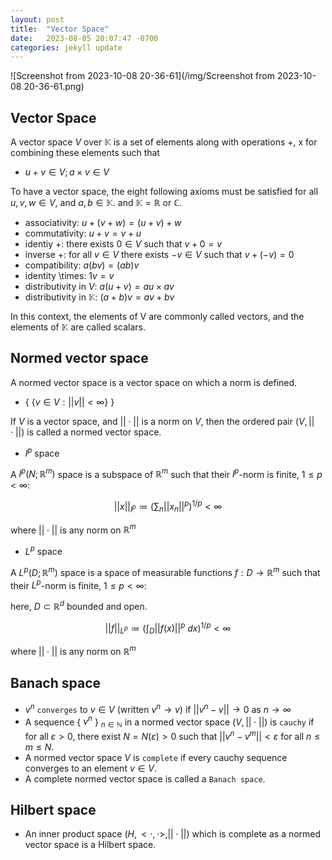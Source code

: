 ```yaml
---
layout: post
title:  "Vector Space"
date:   2023-08-05 20:07:47 -0700
categories: jekyll update
---
```

![Screenshot from 2023-10-08 20-36-61](/img/Screenshot from 2023-10-08 20-36-61.png)

## Vector Space
A vector space $V$ over $\mathbb{K}$ is a set of elements along with operations +, x for combining these elements such that

- $u+v \in V; a \times v \in V$
  
To have a vector space, the eight following axioms must be satisfied for all $u, v, w \in V$, and $a, b \in \mathbb{K}$. and  $\mathbb{K} = \mathbb{R}$ or $\mathbb{C}$.
- associativity: $u + (v + w) = (u + v) + w$
- commutativity: $u + v = v + u$
- identiy +: there exists $0 \in V$ such that $v+0 = v$
- inverse +: for all $v \in V$ there exists $-v \in V$ such that $v + (-v) = 0$
- compatibility: $a(bv) = (ab)v$
- identity \times: $1v=v$ 
- distributivity in $V$: $a(u+v) = au \times av$
- distributivity in $\mathbb{K}$: $(a+b)v = av +bv$

In this context, the elements of V are commonly called vectors, and the elements of $\mathbb{K}$ are called scalars.


## Normed vector space
A normed vector space is a vector space on which a norm is defined. 
- { $\{v \in V: ||v|| < \infty \}$ }

If $V$ is a vector space, and $|| \cdot ||$ is a norm on $V$, then the ordered pair $(V, || \cdot ||)$ is called a normed vector space.

- $l^p$ space
  
A $l^p(N; \mathbb{R}^m)$ space is a subspace of $\mathbb{R}^m$ such that their $l^p$-norm is finite, $1 \leq p < \infty$: 

$$||x||_{l^p} \coloneqq \left( \sum_n ||x_n||^p \right)^{1/p} < \infty$$

where $||\cdot||$ is any norm on $\mathbb{R}^m$ 


- $L^p$ space
  
A $L^p(D; \mathbb{R}^m)$ space is a space of measurable functions $f: D \rightarrow \mathbb{R}^m$ such that their $L^p$-norm is finite, $1 \leq p < \infty$: 

here, $D \subset \mathbb{R}^d$ bounded and open. 

$$||f||_{L^p} \coloneqq (\int_D ||f(x)||^p \ dx )^{1/p} < \infty$$

where $||\cdot||$ is any norm on $\mathbb{R}^m$ 


## Banach space
- $v^n$ `converges` to $v \in V$ (written $v^n \rightarrow v$) if $||v^n - v|| \rightarrow 0$ as $n \rightarrow \infty$
- A sequence { $v^n$ } ${}_{n \in \mathbb{N}}$ in a normed vector space $(V, ||\cdot||)$ is `cauchy` if for all $\varepsilon > 0$, there exist $N=N(\varepsilon) > 0$ such that $||v^n - v^m||<\varepsilon$ for all $n \leq m \leq N$.
- A normed vector space $V$ is `complete` if every cauchy sequence converges to an element $v \in V$. 
- A complete normed vector space is called a `Banach space`.


## Hilbert space
- An inner product space ($H, <\cdot, \cdot>, ||\cdot||$) which is complete as a normed vector space is a Hilbert space.
